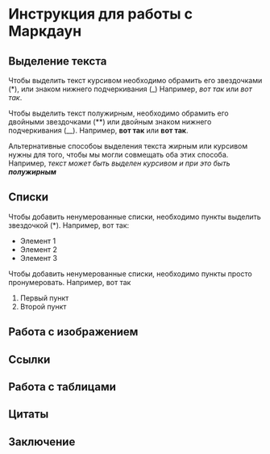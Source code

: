 # Инструкция для работы с Маркдаун

## Выделение текста
Чтобы выделить текст курсивом необходимо обрамить его звездочками (*), или знаком нижнего подчеркивания (_) Например, *вот так* или _вот так_.

Чтобы выделить текст полужирным, необходимо обрамить его двойными звездочками (**) или двойным знаком нижнего подчеркивания (__). Например, **вот так** или __вот так__.

Альтернативные способоы выделения текста жирным или курсивом нужны для того, чтобы мы могли совмещать оба этих способа. Например, _текст может быть выделен курсивом и при это быть **полужирным**_
## Списки
Чтобы добавить ненумерованные списки, необходимо пункты выделить звездочкой (*).
Например, вот так:
* Элемент 1
* Элемент 2
* Элемент 3

Чтобы добавить ненумерованные списки, необходимо пункты просто пронумеровать. 
Например, вот так
1. Первый пункт
2. Второй пункт


## Работа с изображением

## Ссылки

## Работа с таблицами

## Цитаты

## Заключение